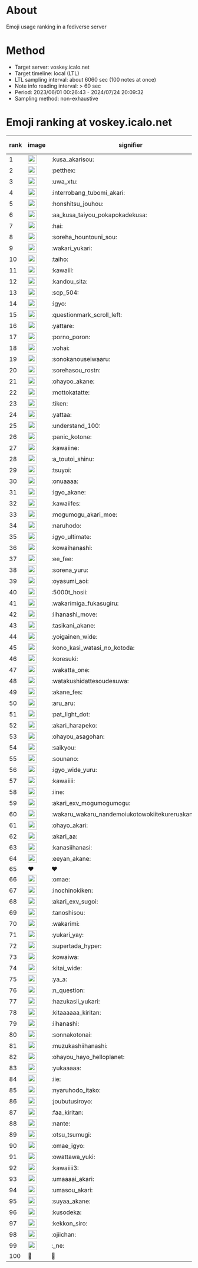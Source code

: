 # About
Emoji usage ranking in a fediverse server

# Method
- Target server: voskey.icalo.net
- Target timeline: local (LTL)
- LTL sampling interval: about 6060 sec (100 notes at once)
- Note info reading interval: > 60 sec
- Period: 2023/06/01 00:26:43 - 2024/07/24 20:09:32 
- Sampling method: non-exhaustive

# Emoji ranking at voskey.icalo.net

|rank|image|signifier|type|frequency score|
|----|----|----|----|----|
|1|<img height="24" src="https://voskey.icalo.net/emoji/kusa_akarisou.webp">|:kusa_akarisou:|custom|29334|
|2|<img height="24" src="https://voskey.icalo.net/emoji/petthex.webp">|:petthex:|custom|21030|
|3|<img height="24" src="https://voskey.icalo.net/emoji/uwa_xtu.webp">|:uwa_xtu:|custom|11811|
|4|<img height="24" src="https://voskey.icalo.net/emoji/interrobang_tubomi_akari.webp">|:interrobang_tubomi_akari:|custom|11217|
|5|<img height="24" src="https://voskey.icalo.net/emoji/honshitsu_jouhou.webp">|:honshitsu_jouhou:|custom|8970|
|6|<img height="24" src="https://voskey.icalo.net/emoji/aa_kusa_taiyou_pokapokadekusa.webp">|:aa_kusa_taiyou_pokapokadekusa:|custom|8475|
|7|<img height="24" src="https://voskey.icalo.net/emoji/hai.webp">|:hai:|custom|7831|
|8|<img height="24" src="https://voskey.icalo.net/emoji/soreha_hountouni_sou.webp">|:soreha_hountouni_sou:|custom|6995|
|9|<img height="24" src="https://voskey.icalo.net/emoji/wakari_yukari.webp">|:wakari_yukari:|custom|6751|
|10|<img height="24" src="https://voskey.icalo.net/emoji/taiho.webp">|:taiho:|custom|6639|
|11|<img height="24" src="https://voskey.icalo.net/emoji/kawaiii.webp">|:kawaiii:|custom|5969|
|12|<img height="24" src="https://voskey.icalo.net/emoji/kandou_sita.webp">|:kandou_sita:|custom|5965|
|13|<img height="24" src="https://voskey.icalo.net/emoji/scp_504.webp">|:scp_504:|custom|5666|
|14|<img height="24" src="https://voskey.icalo.net/emoji/igyo.webp">|:igyo:|custom|4458|
|15|<img height="24" src="https://voskey.icalo.net/emoji/questionmark_scroll_left.webp">|:questionmark_scroll_left:|custom|4409|
|16|<img height="24" src="https://voskey.icalo.net/emoji/yattare.webp">|:yattare:|custom|4361|
|17|<img height="24" src="https://voskey.icalo.net/emoji/porno_poron.webp">|:porno_poron:|custom|4312|
|18|<img height="24" src="https://voskey.icalo.net/emoji/vohai.webp">|:vohai:|custom|4099|
|19|<img height="24" src="https://voskey.icalo.net/emoji/sonokanouseiwaaru.webp">|:sonokanouseiwaaru:|custom|4075|
|20|<img height="24" src="https://voskey.icalo.net/emoji/sorehasou_rostn.webp">|:sorehasou_rostn:|custom|3923|
|21|<img height="24" src="https://voskey.icalo.net/emoji/ohayoo_akane.webp">|:ohayoo_akane:|custom|3856|
|22|<img height="24" src="https://voskey.icalo.net/emoji/mottokatatte.webp">|:mottokatatte:|custom|3695|
|23|<img height="24" src="https://voskey.icalo.net/emoji/tiken.webp">|:tiken:|custom|3579|
|24|<img height="24" src="https://voskey.icalo.net/emoji/yattaa.webp">|:yattaa:|custom|3519|
|25|<img height="24" src="https://voskey.icalo.net/emoji/understand_100.webp">|:understand_100:|custom|3518|
|26|<img height="24" src="https://voskey.icalo.net/emoji/panic_kotone.webp">|:panic_kotone:|custom|3444|
|27|<img height="24" src="https://voskey.icalo.net/emoji/kawaiine.webp">|:kawaiine:|custom|3374|
|28|<img height="24" src="https://voskey.icalo.net/emoji/a_toutoi_shinu.webp">|:a_toutoi_shinu:|custom|3238|
|29|<img height="24" src="https://voskey.icalo.net/emoji/tsuyoi.webp">|:tsuyoi:|custom|3213|
|30|<img height="24" src="https://voskey.icalo.net/emoji/onuaaaa.webp">|:onuaaaa:|custom|3030|
|31|<img height="24" src="https://voskey.icalo.net/emoji/igyo_akane.webp">|:igyo_akane:|custom|2978|
|32|<img height="24" src="https://voskey.icalo.net/emoji/kawaiifes.webp">|:kawaiifes:|custom|2823|
|33|<img height="24" src="https://voskey.icalo.net/emoji/mogumogu_akari_moe.webp">|:mogumogu_akari_moe:|custom|2795|
|34|<img height="24" src="https://voskey.icalo.net/emoji/naruhodo.webp">|:naruhodo:|custom|2757|
|35|<img height="24" src="https://voskey.icalo.net/emoji/igyo_ultimate.webp">|:igyo_ultimate:|custom|2753|
|36|<img height="24" src="https://voskey.icalo.net/emoji/kowaihanashi.webp">|:kowaihanashi:|custom|2682|
|37|<img height="24" src="https://voskey.icalo.net/emoji/ee_fee.webp">|:ee_fee:|custom|2524|
|38|<img height="24" src="https://voskey.icalo.net/emoji/sorena_yuru.webp">|:sorena_yuru:|custom|2512|
|39|<img height="24" src="https://voskey.icalo.net/emoji/oyasumi_aoi.webp">|:oyasumi_aoi:|custom|2456|
|40|<img height="24" src="https://voskey.icalo.net/emoji/5000t_hosii.webp">|:5000t_hosii:|custom|2445|
|41|<img height="24" src="https://voskey.icalo.net/emoji/wakarimiga_fukasugiru.webp">|:wakarimiga_fukasugiru:|custom|2414|
|42|<img height="24" src="https://voskey.icalo.net/emoji/iihanashi_move.webp">|:iihanashi_move:|custom|2357|
|43|<img height="24" src="https://voskey.icalo.net/emoji/tasikani_akane.webp">|:tasikani_akane:|custom|2171|
|44|<img height="24" src="https://voskey.icalo.net/emoji/yoigainen_wide.webp">|:yoigainen_wide:|custom|2128|
|45|<img height="24" src="https://voskey.icalo.net/emoji/kono_kasi_watasi_no_kotoda.webp">|:kono_kasi_watasi_no_kotoda:|custom|2111|
|46|<img height="24" src="https://voskey.icalo.net/emoji/koresuki.webp">|:koresuki:|custom|2106|
|47|<img height="24" src="https://voskey.icalo.net/emoji/wakatta_one.webp">|:wakatta_one:|custom|2104|
|48|<img height="24" src="https://voskey.icalo.net/emoji/watakushidattesoudesuwa.webp">|:watakushidattesoudesuwa:|custom|2097|
|49|<img height="24" src="https://voskey.icalo.net/emoji/akane_fes.webp">|:akane_fes:|custom|2093|
|50|<img height="24" src="https://voskey.icalo.net/emoji/aru_aru.webp">|:aru_aru:|custom|2061|
|51|<img height="24" src="https://voskey.icalo.net/emoji/pat_light_dot.webp">|:pat_light_dot:|custom|2026|
|52|<img height="24" src="https://voskey.icalo.net/emoji/akari_harapeko.webp">|:akari_harapeko:|custom|1972|
|53|<img height="24" src="https://voskey.icalo.net/emoji/ohayou_asagohan.webp">|:ohayou_asagohan:|custom|1963|
|54|<img height="24" src="https://voskey.icalo.net/emoji/saikyou.webp">|:saikyou:|custom|1930|
|55|<img height="24" src="https://voskey.icalo.net/emoji/sounano.webp">|:sounano:|custom|1913|
|56|<img height="24" src="https://voskey.icalo.net/emoji/igyo_wide_yuru.webp">|:igyo_wide_yuru:|custom|1831|
|57|<img height="24" src="https://voskey.icalo.net/emoji/kawaiiii.webp">|:kawaiiii:|custom|1818|
|58|<img height="24" src="https://voskey.icalo.net/emoji/iine.webp">|:iine:|custom|1803|
|59|<img height="24" src="https://voskey.icalo.net/emoji/akari_exv_mogumogumogu.webp">|:akari_exv_mogumogumogu:|custom|1793|
|60|<img height="24" src="https://voskey.icalo.net/emoji/wakaru_wakaru_nandemoiukotowokiitekureruakanetyan.webp">|:wakaru_wakaru_nandemoiukotowokiitekureruakanetyan:|custom|1724|
|61|<img height="24" src="https://voskey.icalo.net/emoji/ohayo_akari.webp">|:ohayo_akari:|custom|1716|
|62|<img height="24" src="https://voskey.icalo.net/emoji/akari_aa.webp">|:akari_aa:|custom|1651|
|63|<img height="24" src="https://voskey.icalo.net/emoji/kanasiihanasi.webp">|:kanasiihanasi:|custom|1635|
|64|<img height="24" src="https://voskey.icalo.net/emoji/eeyan_akane.webp">|:eeyan_akane:|custom|1627|
|65|❤|❤|unicode|1621|
|66|<img height="24" src="https://voskey.icalo.net/emoji/omae.webp">|:omae:|custom|1609|
|67|<img height="24" src="https://voskey.icalo.net/emoji/inochinokiken.webp">|:inochinokiken:|custom|1608|
|68|<img height="24" src="https://voskey.icalo.net/emoji/akari_exv_sugoi.webp">|:akari_exv_sugoi:|custom|1605|
|69|<img height="24" src="https://voskey.icalo.net/emoji/tanoshisou.webp">|:tanoshisou:|custom|1582|
|70|<img height="24" src="https://voskey.icalo.net/emoji/wakarimi.webp">|:wakarimi:|custom|1560|
|71|<img height="24" src="https://voskey.icalo.net/emoji/yukari_yay.webp">|:yukari_yay:|custom|1551|
|72|<img height="24" src="https://voskey.icalo.net/emoji/supertada_hyper.webp">|:supertada_hyper:|custom|1504|
|73|<img height="24" src="https://voskey.icalo.net/emoji/kowaiwa.webp">|:kowaiwa:|custom|1499|
|74|<img height="24" src="https://voskey.icalo.net/emoji/kitai_wide.webp">|:kitai_wide:|custom|1477|
|75|<img height="24" src="https://voskey.icalo.net/emoji/ya_a.webp">|:ya_a:|custom|1470|
|76|<img height="24" src="https://voskey.icalo.net/emoji/n_question.webp">|:n_question:|custom|1449|
|77|<img height="24" src="https://voskey.icalo.net/emoji/hazukasii_yukari.webp">|:hazukasii_yukari:|custom|1428|
|78|<img height="24" src="https://voskey.icalo.net/emoji/kitaaaaaa_kiritan.webp">|:kitaaaaaa_kiritan:|custom|1356|
|79|<img height="24" src="https://voskey.icalo.net/emoji/iihanashi.webp">|:iihanashi:|custom|1340|
|80|<img height="24" src="https://voskey.icalo.net/emoji/sonnakotonai.webp">|:sonnakotonai:|custom|1339|
|81|<img height="24" src="https://voskey.icalo.net/emoji/muzukashiihanashi.webp">|:muzukashiihanashi:|custom|1334|
|82|<img height="24" src="https://voskey.icalo.net/emoji/ohayou_hayo_helloplanet.webp">|:ohayou_hayo_helloplanet:|custom|1317|
|83|<img height="24" src="https://voskey.icalo.net/emoji/yukaaaaa.webp">|:yukaaaaa:|custom|1308|
|84|<img height="24" src="https://voskey.icalo.net/emoji/iie.webp">|:iie:|custom|1299|
|85|<img height="24" src="https://voskey.icalo.net/emoji/nyaruhodo_itako.webp">|:nyaruhodo_itako:|custom|1284|
|86|<img height="24" src="https://voskey.icalo.net/emoji/joubutusiroyo.webp">|:joubutusiroyo:|custom|1278|
|87|<img height="24" src="https://voskey.icalo.net/emoji/faa_kiritan.webp">|:faa_kiritan:|custom|1261|
|88|<img height="24" src="https://voskey.icalo.net/emoji/nante.webp">|:nante:|custom|1240|
|89|<img height="24" src="https://voskey.icalo.net/emoji/otsu_tsumugi.webp">|:otsu_tsumugi:|custom|1239|
|90|<img height="24" src="https://voskey.icalo.net/emoji/omae_igyo.webp">|:omae_igyo:|custom|1225|
|91|<img height="24" src="https://voskey.icalo.net/emoji/owattawa_yuki.webp">|:owattawa_yuki:|custom|1214|
|92|<img height="24" src="https://voskey.icalo.net/emoji/kawaiiii3.webp">|:kawaiiii3:|custom|1193|
|93|<img height="24" src="https://voskey.icalo.net/emoji/umaaaai_akari.webp">|:umaaaai_akari:|custom|1173|
|94|<img height="24" src="https://voskey.icalo.net/emoji/umasou_akari.webp">|:umasou_akari:|custom|1165|
|95|<img height="24" src="https://voskey.icalo.net/emoji/suyaa_akane.webp">|:suyaa_akane:|custom|1159|
|96|<img height="24" src="https://voskey.icalo.net/emoji/kusodeka.webp">|:kusodeka:|custom|1155|
|97|<img height="24" src="https://voskey.icalo.net/emoji/kekkon_siro.webp">|:kekkon_siro:|custom|1152|
|98|<img height="24" src="https://voskey.icalo.net/emoji/ojiichan.webp">|:ojiichan:|custom|1149|
|99|<img height="24" src="https://voskey.icalo.net/emoji/_ne.webp">|:_ne:|custom|1135|
|100|🤔|🤔|unicode|1128|
